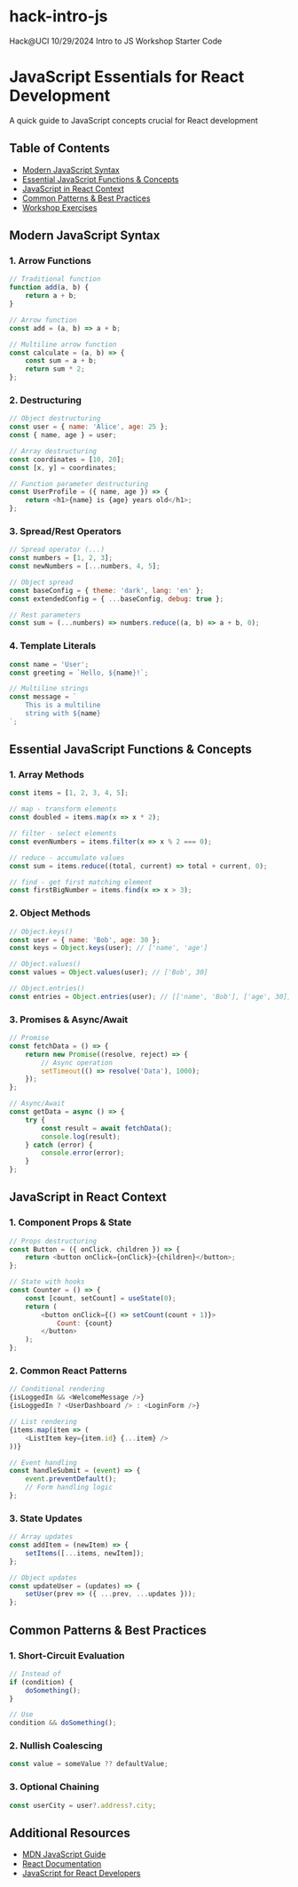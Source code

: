 # hack-intro-js
Hack@UCI 10/29/2024 Intro to JS Workshop Starter Code

# JavaScript Essentials for React Development
A quick guide to JavaScript concepts crucial for React development

## Table of Contents
- [Modern JavaScript Syntax](#modern-javascript-syntax)
- [Essential JavaScript Functions & Concepts](#essential-javascript-functions--concepts)
- [JavaScript in React Context](#javascript-in-react-context)
- [Common Patterns & Best Practices](#common-patterns--best-practices)
- [Workshop Exercises](#workshop-exercises)

## Modern JavaScript Syntax

### 1. Arrow Functions
```javascript
// Traditional function
function add(a, b) {
    return a + b;
}

// Arrow function
const add = (a, b) => a + b;

// Multiline arrow function
const calculate = (a, b) => {
    const sum = a + b;
    return sum * 2;
};
```

### 2. Destructuring
```javascript
// Object destructuring
const user = { name: 'Alice', age: 25 };
const { name, age } = user;

// Array destructuring
const coordinates = [10, 20];
const [x, y] = coordinates;

// Function parameter destructuring
const UserProfile = ({ name, age }) => {
    return <h1>{name} is {age} years old</h1>;
};
```

### 3. Spread/Rest Operators
```javascript
// Spread operator (...)
const numbers = [1, 2, 3];
const newNumbers = [...numbers, 4, 5];

// Object spread
const baseConfig = { theme: 'dark', lang: 'en' };
const extendedConfig = { ...baseConfig, debug: true };

// Rest parameters
const sum = (...numbers) => numbers.reduce((a, b) => a + b, 0);
```

### 4. Template Literals
```javascript
const name = 'User';
const greeting = `Hello, ${name}!`;

// Multiline strings
const message = `
    This is a multiline
    string with ${name}
`;
```

## Essential JavaScript Functions & Concepts

### 1. Array Methods
```javascript
const items = [1, 2, 3, 4, 5];

// map - transform elements
const doubled = items.map(x => x * 2);

// filter - select elements
const evenNumbers = items.filter(x => x % 2 === 0);

// reduce - accumulate values
const sum = items.reduce((total, current) => total + current, 0);

// find - get first matching element
const firstBigNumber = items.find(x => x > 3);
```

### 2. Object Methods
```javascript
// Object.keys()
const user = { name: 'Bob', age: 30 };
const keys = Object.keys(user); // ['name', 'age']

// Object.values()
const values = Object.values(user); // ['Bob', 30]

// Object.entries()
const entries = Object.entries(user); // [['name', 'Bob'], ['age', 30]]
```

### 3. Promises & Async/Await
```javascript
// Promise
const fetchData = () => {
    return new Promise((resolve, reject) => {
        // Async operation
        setTimeout(() => resolve('Data'), 1000);
    });
};

// Async/Await
const getData = async () => {
    try {
        const result = await fetchData();
        console.log(result);
    } catch (error) {
        console.error(error);
    }
};
```

## JavaScript in React Context

### 1. Component Props & State
```javascript
// Props destructuring
const Button = ({ onClick, children }) => {
    return <button onClick={onClick}>{children}</button>;
};

// State with hooks
const Counter = () => {
    const [count, setCount] = useState(0);
    return (
        <button onClick={() => setCount(count + 1)}>
            Count: {count}
        </button>
    );
};
```

### 2. Common React Patterns
```javascript
// Conditional rendering
{isLoggedIn && <WelcomeMessage />}
{isLoggedIn ? <UserDashboard /> : <LoginForm />}

// List rendering
{items.map(item => (
    <ListItem key={item.id} {...item} />
))}

// Event handling
const handleSubmit = (event) => {
    event.preventDefault();
    // Form handling logic
};
```

### 3. State Updates
```javascript
// Array updates
const addItem = (newItem) => {
    setItems([...items, newItem]);
};

// Object updates
const updateUser = (updates) => {
    setUser(prev => ({ ...prev, ...updates }));
};
```

## Common Patterns & Best Practices

### 1. Short-Circuit Evaluation
```javascript
// Instead of
if (condition) {
    doSomething();
}

// Use
condition && doSomething();
```

### 2. Nullish Coalescing
```javascript
const value = someValue ?? defaultValue;
```

### 3. Optional Chaining
```javascript
const userCity = user?.address?.city;
```

## Additional Resources

- [MDN JavaScript Guide](https://developer.mozilla.org/en-US/docs/Web/JavaScript/Guide)
- [React Documentation](https://react.dev/)
- [JavaScript for React Developers](https://www.youtube.com/playlist?list=PLC3y8-rFHvwhuX4qGvFx-wPy_MEi6Jdp7)